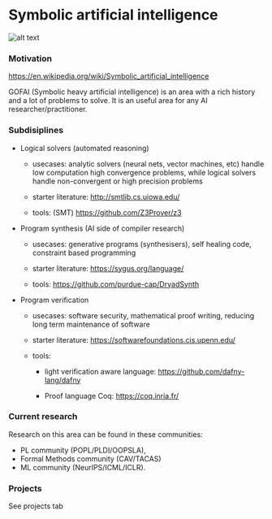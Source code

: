 # Symbolic artificial intelligence

![alt text](https://github.com/Jmw150/GOFAI-labs/blob/master/pictures/stat-sym-ai.png?raw=true)

### Motivation

https://en.wikipedia.org/wiki/Symbolic_artificial_intelligence

GOFAI (Symbolic heavy artificial intelligence) is an area with a rich history and a lot of problems to solve. It is an useful area for any AI researcher/practitioner.

### Subdisiplines

- Logical solvers (automated reasoning)

    - usecases: 
        analytic solvers (neural nets, vector machines, etc) handle low computation high convergence problems, while logical solvers handle non-convergent or high precision problems

    - starter literature: http://smtlib.cs.uiowa.edu/

    - tools:
        (SMT) https://github.com/Z3Prover/z3

- Program synthesis (AI side of compiler research)

    - usecases: generative programs (synthesisers), self healing code, constraint based programming

    - starter literature:
            https://sygus.org/language/

    - tools:
            https://github.com/purdue-cap/DryadSynth
        

- Program verification 

    - usecases: software security, mathematical proof writing, reducing long term maintenance of software

    - starter literature:
        https://softwarefoundations.cis.upenn.edu/

    - tools:

        - light verification aware language: https://github.com/dafny-lang/dafny

        - Proof language Coq: https://coq.inria.fr/



### Current research

Research on this area can be found in these communities: 
- PL community (POPL/PLDI/OOPSLA), 
- Formal Methods community (CAV/TACAS) 
- ML community (NeurIPS/ICML/ICLR).

### Projects

See projects tab

